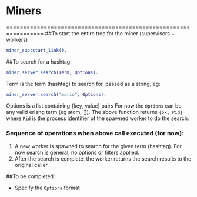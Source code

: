# Miners
=================================================================
##To start the entire tree for the miner (supervisors + workers)
```erlang
miner_sup:start_link().
```

##To search for a hashtag
```erlang
miner_server:search(Term, Options).
```
Term is the term (hashtag) to search for, passed as a string, eg:
```erlang
miner_server:search("mario", Options).
```
Options is a list containing {key, value} pairs
For now the `Options` can be any valid erlang term (eg atom, []). The above function returns `{ok, Pid}` where `Pid` is the process identifier of the spawned worker to do the search. 

### Sequence of operations when above call executed (for now):
1. A new worker is spawned to search for the given term (hashtag). For now search is general, no options or filters applied.
2. After the search is complete, the worker returns the search results to the original caller.

##To be completed:
- Specify the `Options` format
